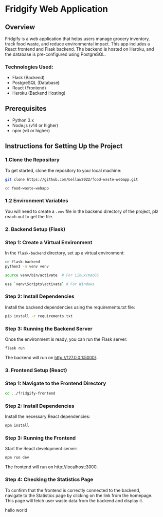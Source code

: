 # Fridgify Web Application

## Overview
Fridgify is a web application that helps users manage grocery inventory, track food waste, and reduce environmental impact. This app includes a React frontend and Flask backend. The backend is hosted on Heroku, and the database is pre-configured using PostgreSQL.

### Technologies Used:
- Flask (Backend)
- PostgreSQL (Database)
- React (Frontend)
- Heroku (Backend Hosting)
  
## Prerequisites
- Python 3.x
- Node.js (v14 or higher)
- npm (v6 or higher)

## Instructions for Setting Up the Project

### 1.Clone the Repository
To get started, clone the repository to your local machine:
```bash
git clone https://github.com/bellaw2022/food-waste-webapp.git
```
```bash
cd food-waste-webapp
```
### 1.2 Environment Variables
You will need to create a `.env` file in the backend directory of the project, plz reach out to get the file. 


### 2. Backend Setup (Flask)

### Step 1: Create a Virtual Environment
In the `flask-backend` directory, set up a virtual environment:
```bash
cd flask-backend
python3 -m venv venv
```
```bash
source venv/bin/activate  # For Linux/macOS
```


```bash
use `venv\Scripts\activate` # For Windows
```


### Step 2: Install Dependencies
Install the backend dependencies using the requirements.txt file:
```bash
pip install -r requirements.txt
```
### Step 3: Running the Backend Server
Once the environment is ready, you can run the Flask server:
```bash
flask run
```
The backend will run on http://127.0.0.1:5000/.

### 3. Frontend Setup (React)
### Step 1: Navigate to the Frontend Directory
```bash
cd ../fridgify-frontend
```
### Step 2: Install Dependencies
Install the necessary React dependencies:
```bash
npm install
```
### Step 3: Running the Frontend
Start the React development server:
```bash
npm run dev
```
The frontend will run on http://localhost:3000.

### Step 4: Checking the Statistics Page
To confirm that the frontend is correctly connected to the backend, navigate to the Statistics page by clicking on the link from the homepage. This page will fetch user waste data from the backend and display it.

hello world
